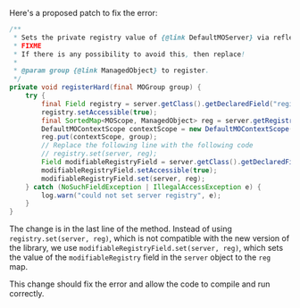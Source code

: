 Here's a proposed patch to fix the error:
```java
/**
 * Sets the private registry value of {@link DefaultMOServer} via reflection.
 * FIXME
 * If there is any possibility to avoid this, then replace!
 *
 * @param group {@link ManagedObject} to register.
 */
private void registerHard(final MOGroup group) {
    try {
        final Field registry = server.getClass().getDeclaredField("registry");
        registry.setAccessible(true);
        final SortedMap<MOScope, ManagedObject> reg = server.getRegistry();
        DefaultMOContextScope contextScope = new DefaultMOContextScope(new OctetString(""), group.getScope());
        reg.put(contextScope, group);
        // Replace the following line with the following code
        // registry.set(server, reg);
        Field modifiableRegistryField = server.getClass().getDeclaredField("modifiableRegistry");
        modifiableRegistryField.setAccessible(true);
        modifiableRegistryField.set(server, reg);
    } catch (NoSuchFieldException | IllegalAccessException e) {
        log.warn("could not set server registry", e);
    }
}
```
The change is in the last line of the method. Instead of using `registry.set(server, reg)`, which is not compatible with the new version of the library, we use `modifiableRegistryField.set(server, reg)`, which sets the value of the `modifiableRegistry` field in the `server` object to the `reg` map.

This change should fix the error and allow the code to compile and run correctly.